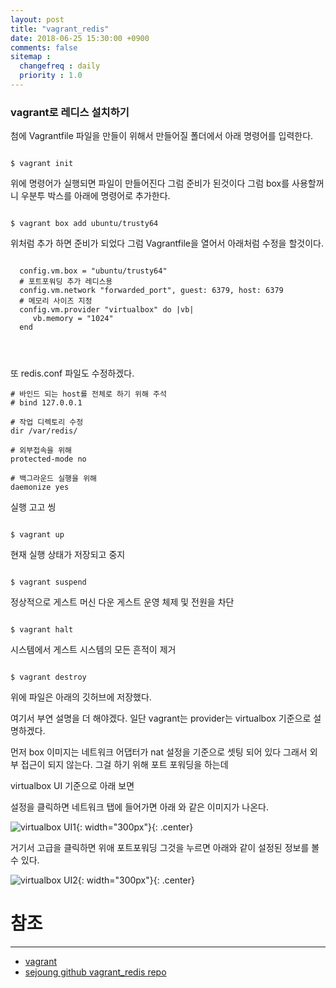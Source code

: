 ```yaml
---
layout: post
title: "vagrant_redis"
date: 2018-06-25 15:30:00 +0900
comments: false
sitemap :
  changefreq : daily
  priority : 1.0
---
```


### vagrant로 레디스 설치하기 

첨에 Vagrantfile 파일을 만들이 위해서 만들어질 폴더에서 아래 명령어를 입력한다.

```

$ vagrant init

```

위에 명령어가 실행되면 파일이 만들어진다 그럼 준비가 된것이다 그럼 box를 사용할꺼니 우분투 박스를 아래에 명령어로 추가한다.

```

$ vagrant box add ubuntu/trusty64

```

위처럼 추가 하면 준비가 되었다 그럼 Vagrantfile을 열어서 아래처럼 수정을 할것이다.

```

  config.vm.box = "ubuntu/trusty64"
  # 포트포워딩 추가 레디스용
  config.vm.network "forwarded_port", guest: 6379, host: 6379
  # 메모리 사이즈 지정
  config.vm.provider "virtualbox" do |vb|
     vb.memory = "1024"
  end
  
  
  
```

또 redis.conf 파일도 수정하겠다.

```
# 바인드 되는 host를 전체로 하기 위해 주석
# bind 127.0.0.1

# 작업 디렉토리 수정
dir /var/redis/

# 외부접속을 위해 
protected-mode no

# 백그라운드 실행을 위해
daemonize yes

```
실행 고고 씽

```

$ vagrant up

```

현재 실행 상태가 저장되고 중지
 
```

$ vagrant suspend

```
정상적으로 게스트 머신 다운 게스트 운영 체제 및 전원을 차단

```

$ vagrant halt

```
시스템에서 게스트 시스템의 모든 흔적이 제거

```

$ vagrant destroy

```

위에 파일은 아래의 깃허브에 저장했다.

여기서 부연 설명을 더 해야겠다.
일단 vagrant는 provider는 virtualbox 기준으로 설명하겠다.

먼저 box 이미지는 네트워크 어댑터가 nat 설정을 기준으로 셋팅 되어 있다
그래서 외부 접근이 되지 않는다. 그걸 하기 위해 포트 포워딩을 하는데 

virtualbox UI 기준으로 아래 보면 

설정을 클릭하면 네트워크 탭에 들어가면 아래 와 같은 이미지가 나온다.

![virtualbox UI1](https://sejoung.github.io/images/2018_06_26_01.jpg){: width="300px"}{: .center}

거기서 고급을 클릭하면 위애 포트포워딩 그것을 누르면 아래와 같이 설정된 정보를 볼수 있다.

![virtualbox UI2](https://sejoung.github.io/images/2018_06_26_02.jpg){: width="300px"}{: .center}
 

# 참조 
-----
* [vagrant](https://www.vagrantup.com)
* [sejoung github vagrant_redis repo](https://github.com/sejoung/vagrant_redis)

